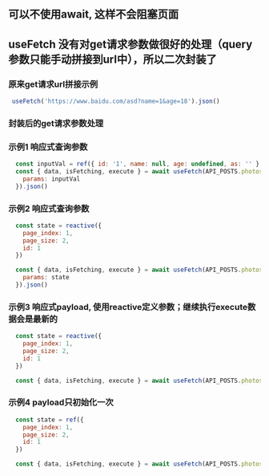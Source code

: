 ## 可以不使用await, 这样不会阻塞页面

## useFetch 没有对get请求参数做很好的处理（query参数只能手动拼接到url中），所以二次封装了

### 原来get请求url拼接示例
```js
 useFetch('https://www.baidu.com/asd?name=1&age=18').json()
```

### 封装后的get请求参数处理
### 示例1 响应式查询参数
```js
  const inputVal = ref({ id: '1', name: null, age: undefined, as: '' })
  const { data, isFetching, execute } = await useFetch(API_POSTS.photos, {
    params: inputVal
  }).json()
```


### 示例2 响应式查询参数
```js
  const state = reactive({
    page_index: 1,
    page_size: 2,
    id: 1
  })

  const { data, isFetching, execute } = await useFetch(API_POSTS.photos, {
    params: state
  }).json()
```

### 示例3 响应式payload, 使用reactive定义参数；继续执行execute数据会是最新的
```js
  const state = reactive({
    page_index: 1,
    page_size: 2,
    id: 1
  })

  const { data, isFetching, execute } = await useFetch(API_POSTS.photos).post(state).json()
```

### 示例4 payload只初始化一次
```js
  const state = ref({
    page_index: 1,
    page_size: 2,
    id: 1
  })

  const { data, isFetching, execute } = await useFetch(API_POSTS.photos).post({ ...state.value }).json()
```
